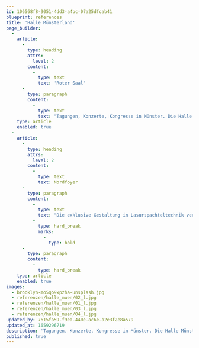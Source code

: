 ```yaml
---
id: 106568f8-9051-4dd3-a4bc-07a25dfcab41
blueprint: references
title: 'Halle Münsterland'
page_builder:
  -
    article:
      -
        type: heading
        attrs:
          level: 2
        content:
          -
            type: text
            text: 'Roter Saal'
      -
        type: paragraph
        content:
          -
            type: text
            text: "Tagungen, Konzerte, Kongresse in Münster. Die Halle Münsterland bietet den perfekten Rahmen.\_Klassisch elegant im Roten Saal, dessen Wände im Innen und Außenbereich durch eine spezielle Glättetechnik eine marmorähnliche Oberfläche erhielten."
    type: article
    enabled: true
  -
    article:
      -
        type: heading
        attrs:
          level: 2
        content:
          -
            type: text
            text: Nordfoyer
      -
        type: paragraph
        content:
          -
            type: text
            text: "Die exklusive Gestaltung in Lasurspachteltechnik verleiht dem Foyer einen\_representativen und zugleich einladenden Charakter. Zudem ist die Oberfläche hochstrapazierfähig."
          -
            type: hard_break
            marks:
              -
                type: bold
      -
        type: paragraph
        content:
          -
            type: hard_break
    type: article
    enabled: true
images:
  - brooklyn-mo5qo9xpzha-unsplash.jpg
  - referenzen/halle_muen/02_l.jpg
  - referenzen/halle_muen/01_l.jpg
  - referenzen/halle_muen/03_l.jpg
  - referenzen/halle_muen/04_l.jpg
updated_by: 7615fa59-f9ea-440e-ac6e-a2e3f2e8a579
updated_at: 1659296719
description: 'Tagungen, Konzerte, Kongresse in Münster. Die Halle Münsterland bietet den perfekten Rahmen.'
published: true
---
```

